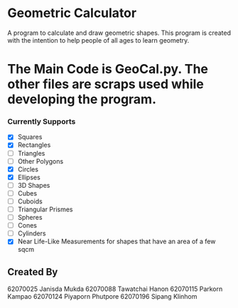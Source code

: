 # Geometric Calculator
A program to calculate and draw geometric shapes.
This program is created with the intention to help people of all ages to learn geometry.

# The Main Code is GeoCal.py. The other files are scraps used while developing the program.

### Currently Supports
- [x] Squares
- [x] Rectangles
- [ ] Triangles
- [ ] Other Polygons
- [x] Circles
- [x] Ellipses
- [ ] 3D Shapes
- [ ] Cubes
- [ ] Cuboids
- [ ] Triangular Prismes
- [ ] Spheres
- [ ] Cones
- [ ] Cylinders
- [x] Near Life-Like Measurements for shapes that have an area of a few sqcm

## Created By
62070025 Janisda Mukda
62070088 Tawatchai Hanon
62070115 Parkorn Kampao
62070124 Piyaporn Phutpore
62070196 Sipang Klinhom
